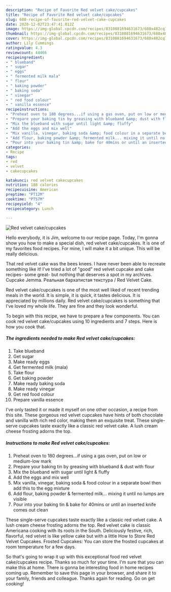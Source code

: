 ```yaml
---
description: "Recipe of Favorite Red velvet cake/cupcakes"
title: "Recipe of Favorite Red velvet cake/cupcakes"
slug: 608-recipe-of-favorite-red-velvet-cake-cupcakes
date: 2020-12-02T23:47:41.012Z
image: https://img-global.cpcdn.com/recipes/8310881694631673/680x482cq70/red-velvet-cakecupcakes-recipe-main-photo.jpg
thumbnail: https://img-global.cpcdn.com/recipes/8310881694631673/680x482cq70/red-velvet-cakecupcakes-recipe-main-photo.jpg
cover: https://img-global.cpcdn.com/recipes/8310881694631673/680x482cq70/red-velvet-cakecupcakes-recipe-main-photo.jpg
author: Lily Cummings
ratingvalue: 4.3
reviewcount: 44466
recipeingredient:
- " blueband"
- " sugar"
- " eggs"
- " fermented milk mala"
- " flour"
- " baking powder"
- " baking soda"
- " vinegar"
- " red food colour"
- " vanilla essence"
recipeinstructions:
- "Preheat oven to 180 degrees...if using a gas oven, put on low or medium-low mark"
- "Prepare your baking tin by greasing with blueband &amp; dust with flour"
- "Mix the blueband with sugar until light &amp; fluffy"
- "Add the eggs and mix well"
- "Mix vanilla, vinegar, baking soda &amp; food colour in a separate bowl then add this to the egg mixture"
- "Add flour, baking powder &amp; fermented milk... mixing it until no lumps are visible"
- "Pour into your baking tin &amp; bake for 40mins or until an inserted knife comes out clean"
categories:
- Recipe
tags:
- red
- velvet
- cakecupcakes

katakunci: red velvet cakecupcakes 
nutrition: 188 calories
recipecuisine: American
preptime: "PT12M"
cooktime: "PT57M"
recipeyield: "4"
recipecategory: Lunch

---
```



![Red velvet cake/cupcakes](https://img-global.cpcdn.com/recipes/8310881694631673/680x482cq70/red-velvet-cakecupcakes-recipe-main-photo.jpg)

Hello everybody, it is Jim, welcome to our recipe page. Today, I'm gonna show you how to make a special dish, red velvet cake/cupcakes. It is one of my favorites food recipes. For mine, I will make it a bit unique. This will be really delicious.

That red velvet cake was the bees knees. I have never been able to recreate something like it! I&#39;ve tried a lot of &#34;good&#34; red velvet cupcake and cake recipes- some great- but nothing that deserves a spot in my archives. Cupcake Jemma. Реальная бархатистая текстура / Red Velvet Cake.

Red velvet cake/cupcakes is one of the most well liked of recent trending meals in the world. It is simple, it is quick, it tastes delicious. It is appreciated by millions daily. Red velvet cake/cupcakes is something that I've loved my whole life. They are fine and they look wonderful.


To begin with this recipe, we have to prepare a few components. You can cook red velvet cake/cupcakes using 10 ingredients and 7 steps. Here is how you cook that.

<!--inarticleads1-->

##### The ingredients needed to make Red velvet cake/cupcakes:

1. Take  blueband
1. Get  sugar
1. Make ready  eggs
1. Get  fermented milk (mala)
1. Take  flour
1. Get  baking powder
1. Make ready  baking soda
1. Make ready  vinegar
1. Get  red food colour
1. Prepare  vanilla essence


I&#39;ve only tasted it or made it myself on one other occasion, a recipe from this site. These gorgeous red velvet cupcakes have hints of both chocolate and vanilla with rich red color, making them an exquisite treat. These single-serve cupcakes taste exactly like a classic red velvet cake. A lush cream cheese frosting adorns the top. 

<!--inarticleads2-->

##### Instructions to make Red velvet cake/cupcakes:

1. Preheat oven to 180 degrees...if using a gas oven, put on low or medium-low mark
1. Prepare your baking tin by greasing with blueband &amp; dust with flour
1. Mix the blueband with sugar until light &amp; fluffy
1. Add the eggs and mix well
1. Mix vanilla, vinegar, baking soda &amp; food colour in a separate bowl then add this to the egg mixture
1. Add flour, baking powder &amp; fermented milk... mixing it until no lumps are visible
1. Pour into your baking tin &amp; bake for 40mins or until an inserted knife comes out clean


These single-serve cupcakes taste exactly like a classic red velvet cake. A lush cream cheese frosting adorns the top. Red velvet cake is classic Americana cooking with its roots in the South. Deliciously festive, rich, flavorful, red velvet is like yellow cake but with a little How to Store Red Velvet Cupcakes. Frosted Cupcakes: You can store the frosted cupcakes at room temperature for a few days. 

So that's going to wrap it up with this exceptional food red velvet cake/cupcakes recipe. Thanks so much for your time. I'm sure that you can make this at home. There is gonna be interesting food in home recipes coming up. Remember to save this page in your browser, and share it to your family, friends and colleague. Thanks again for reading. Go on get cooking!

